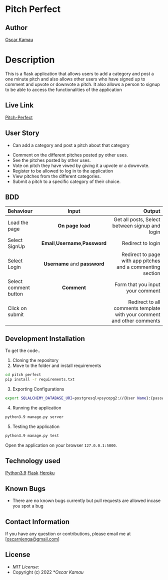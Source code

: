 # Pitch Perfect
## Author

[Oscar Kamau](https://github.com/KamauDev-maker)

# Description
This  is a flask application that allows users to add a category and post a one minute pitch and  also allows other users who have signed up to comment and upvote or downvote a pitch. It also allows a person to signup to be able to access the functionalities of the application

## Live Link
[Pitch-Perfect](https://pitch2080.herokuapp.com/)


## User Story
-  Can add a category and post a pitch about that category
* Comment on the different pitches posted py other uses.
* See the pitches posted by other uses.
* Vote on  pitch they have viwed by giving it a upvote or a downvote.
* Register to be allowed to log in to the application
* View pitches from the different categories.
* Submit a pitch to a specific category of their choice.

## BDD
| Behaviour | Input | Output |
| :---------------- | :---------------: | ------------------: |
| Load the page | **On page load** | Get all posts, Select between signup and login|
| Select SignUp| **Email**,**Username**,**Password** | Redirect to login|
| Select Login | **Username** and **password** | Redirect to page with app pitches and a  commenting section|
| Select comment button | **Comment** | Form that you input your comment|
| Click on submit |  | Redirect to all comments template with your comment and other comments|





## Development Installation
To get the code..

1. Cloning the repository
2. Move to the folder and install requirements
  ```bash
  cd pitch perfect
  pip install -r requirements.txt
  ```
3. Exporting Configurations
  ```bash
  export SQLALCHEMY_DATABASE_URI=postgresql+psycopg2://{User Name}:{password}@localhost/{database name}
  ```
4. Running the application
  ```bash
  python3.9 manage.py server
  ```
5. Testing the application
  ```bash
  python3.9 manage.py test
  ```
Open the application on your browser `127.0.0.1:5000`.


## Technology used
[Python3.9](https://docs.python.org/3/ "Python3.9")
[Flask](https://flask.palletsprojects.com/en/2.1.x/ "Flask")
[Heroku](https://devcenter.heroku.com/categories/reference "Heroku")


## Known Bugs
* There are no known bugs currently but pull requests are allowed incase you spot a bug

## Contact Information 

If you have any question or contributions, please email me at [oscarnjenga@gmail.com]

## License
* *MIT License:*
* Copyright (c) 2022 **Oscar Kamau*

